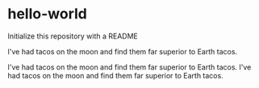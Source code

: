 # hello-world
Initialize this repository with a README

I've had tacos on the moon and find them far superior to Earth tacos.

I've had tacos on the moon and find them far superior to Earth tacos.
I've had tacos on the moon and find them far superior to Earth tacos.
